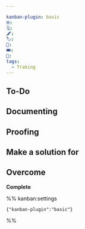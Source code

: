 ```yaml
---

kanban-plugin: basic
🌐: 
🗓️: 
🖋️: 
🏷️: 
🎫: 
🎟️: 
🔖: 
tags:
  - Traking
---
```


## To-Do



## Documenting



## Proofing



## Make a solution for



## Overcome

**Complete**




%% kanban:settings
```
{"kanban-plugin":"basic"}
```
%%